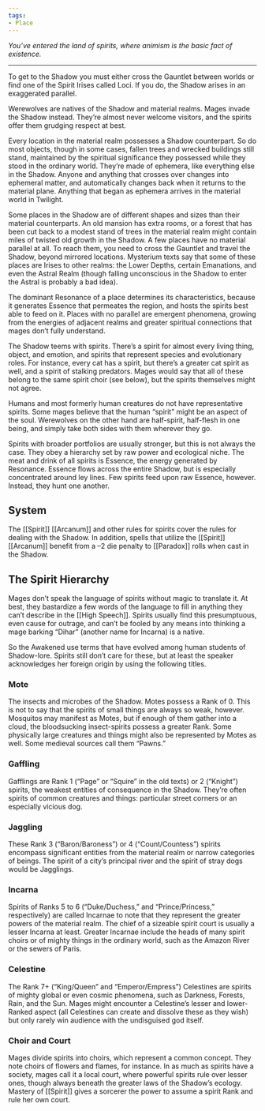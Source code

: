 ```yaml
---
tags:
- Place
---
```


_You’ve entered the land of spirits, where animism is the basic fact of existence._

---

To get to the Shadow you must either cross the Gauntlet between worlds or find one of the Spirit Irises called Loci. If you do, the Shadow arises in an exaggerated parallel.

Werewolves are natives of the Shadow and material realms. Mages invade the Shadow instead. They’re almost never welcome visitors, and the spirits offer them grudging respect at best.

Every location in the material realm possesses a Shadow counterpart. So do most objects, though in some cases, fallen trees and wrecked buildings still stand, maintained by the spiritual significance they possessed while they stood in the ordinary world. They’re made of ephemera, like everything else in the Shadow. Anyone and anything that crosses over changes into ephemeral matter, and automatically changes back when it returns to the material plane. Anything that began as ephemera arrives in the material world in Twilight.

Some places in the Shadow are of different shapes and sizes than their material counterparts. An old mansion has extra rooms, or a forest that has been cut back to a modest stand of trees in the material realm might contain miles of twisted old growth in the Shadow. A few places have no material parallel at all. To reach them, you need to cross the Gauntlet and travel the Shadow, beyond mirrored locations. Mysterium texts say that some of these places are Irises to other realms: the Lower Depths, certain Emanations, and even the Astral Realm (though falling unconscious in the Shadow to enter the Astral is probably a bad idea).

The dominant Resonance of a place determines its characteristics, because it generates Essence that permeates the region, and hosts the spirits best able to feed on it. Places with no parallel are emergent phenomena, growing from the energies of adjacent realms and greater spiritual connections that mages don’t fully understand.

The Shadow teems with spirits. There’s a spirit for almost every living thing, object, and emotion, and spirits that represent species and evolutionary roles. For instance, every cat has a spirit, but there’s a greater cat spirit as well, and a spirit of stalking predators. Mages would say that all of these belong to the same spirit choir (see below), but the spirits themselves might not agree.

Humans and most formerly human creatures do not have representative spirits. Some mages believe that the human “spirit” might be an aspect of the soul. Werewolves on the other hand are half-spirit, half-flesh in one being, and simply take both sides with them wherever they go.

Spirits with broader portfolios are usually stronger, but this is not always the case. They obey a hierarchy set by raw power and ecological niche. The meat and drink of all spirits is Essence, the energy generated by Resonance. Essence flows across the entire Shadow, but is especially concentrated around ley lines. Few spirits feed upon raw Essence, however. Instead, they hunt one another.

## System

The [[Spirit]] [[Arcanum]] and other rules for spirits cover the rules for dealing with the Shadow. In addition, spells that utilize the [[Spirit]] [[Arcanum]] benefit from a –2 die penalty to [[Paradox]] rolls when cast in the Shadow.

## The Spirit Hierarchy

Mages don’t speak the language of spirits without magic to translate it. At best, they bastardize a few words of the language to fill in anything they can’t describe in the [[High Speech]]. Spirits usually find this presumptuous, even cause for outrage, and can’t be fooled by any means into thinking a mage barking “Dihar” (another name for Incarna) is a native.

So the Awakened use terms that have evolved among human students of Shadow-lore. Spirits still don’t care for these, but at least the speaker acknowledges her foreign origin by using the following titles.

### Mote

The insects and microbes of the Shadow. Motes possess a Rank of 0. This is not to say that the spirits of small things are always so weak, however. Mosquitos may manifest as Motes, but if enough of them gather into a cloud, the bloodsucking insect-spirits possess a greater Rank. Some physically large creatures and things might also be represented by Motes as well. Some medieval sources call them “Pawns.”

### Gaffling

Gafflings are Rank 1 (“Page” or “Squire” in the old texts) or 2 (“Knight”) spirits, the weakest entities of consequence in the Shadow. They’re often spirits of common creatures and things: particular street corners or an especially vicious dog.

### Jaggling

These Rank 3 (“Baron/Baroness”) or 4 (“Count/Countess”) spirits encompass significant entities from the material realm or narrow categories of beings. The spirit of a city’s principal river and the spirit of stray dogs would be Jagglings.

### Incarna

Spirits of Ranks 5 to 6 (“Duke/Duchess,” and “Prince/Princess,” respectively) are called Incarnae to note that they represent the greater powers of the material realm. The chief of a sizeable spirit court is usually a lesser Incarna at least. Greater Incarnae include the heads of many spirit choirs or of mighty things in the ordinary world, such as the Amazon River or the sewers of Paris.

### Celestine

The Rank 7+ (“King/Queen” and “Emperor/Empress”) Celestines are spirits of mighty global or even cosmic phenomena, such as Darkness, Forests, Rain, and the Sun. Mages might encounter a Celestine’s lesser and lower-Ranked aspect (all Celestines can create and dissolve these as they wish) but only rarely win audience with the undisguised god itself.

### Choir and Court

Mages divide spirits into choirs, which represent a common concept. They note choirs of flowers and flames, for instance. In as much as spirits have a society, mages call it a local court, where powerful spirits rule over lesser ones, though always beneath the greater laws of the Shadow’s ecology.\
Mastery of [[Spirit]] gives a sorcerer the power to assume a spirit Rank and rule her own court.